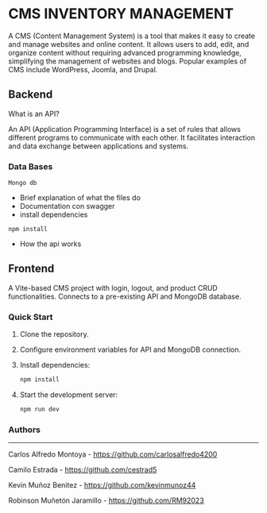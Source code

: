 # CMS INVENTORY MANAGEMENT
A CMS (Content Management System) is a tool that makes it easy to create and manage websites and online content. It allows users to add, edit, and organize content without requiring advanced programming knowledge, simplifying the management of websites and blogs. Popular examples of CMS include WordPress, Joomla, and Drupal.

## Backend
What is an API?

An API (Application Programming Interface) is a set of rules that allows different programs to communicate with each other. It facilitates interaction and data exchange between applications and systems.

### Data Bases
```
Mongo db
```

- Brief explanation of what the files do
- Documentation con swagger
- install dependencies
```
npm install
```
- How the api works


## Frontend

A Vite-based CMS project with login, logout, and product CRUD functionalities. Connects to a pre-existing API and MongoDB database.

### Quick Start

1. Clone the repository.

2. Configure environment variables for API and MongoDB connection.

3. Install dependencies:

   ```bash
   npm install
   ```

4. Start the development server:

   ```bash
   npm run dev
   ```


### **Authors**
--- 

Carlos Alfredo Montoya - https://github.com/carlosalfredo4200

Camilo Estrada - https://github.com/cestrad5

Kevin Muñoz Benitez - https://github.com/kevinmunoz44

Robinson Muñetón Jaramillo - https://github.com/RM92023
